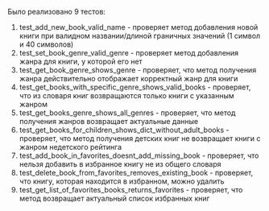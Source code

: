 Было реализовано 9 тестов:
1) test_add_new_book_valid_name - проверяет метод добавления новой книги при валидном названии/длиной граничных значений (1 символ и 40 символов)
2) test_set_book_genre_valid_genre - проверяет метод добавления жанра для книги, у которой его нет
3) test_get_book_genre_shows_genre - проверяет, что метод получения жанра действительно отображает корректный жанр для книги
4) test_get_books_with_specific_genre_shows_valid_books - проверяет, что из словаря книг возвращаются только книги с указанным жанром
5) test_get_books_genre_shows_all_genres - проверяет, что метод получения жанров возвращает актуальные данные
6) test_get_books_for_children_shows_dict_without_adult_books - проверяет, что метод получения детских книг не возвращает книги с жанром недетского рейтинга
7) test_add_book_in_favorites_doesnt_add_missing_book - проверяет, что нельзя добавить в избранное книгу не из общего словаря
8) test_delete_book_from_favorites_removes_existing_book - проверяет, что книгу, которая находится в избранном, можно удалить
9) test_get_list_of_favorites_books_returns_favorites - проверяет, что метод возвращает актуальный список избранных книг
